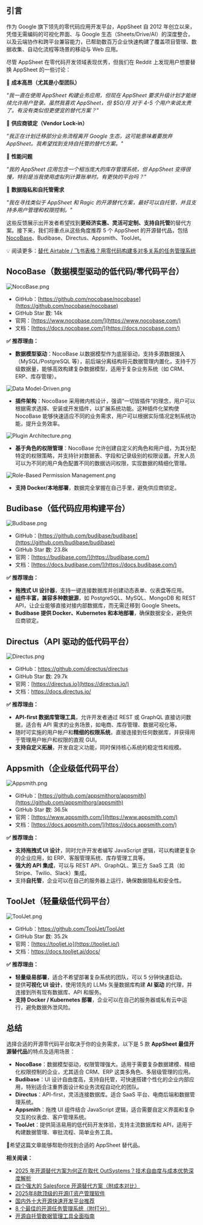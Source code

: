 ## **引言**

作为 Google 旗下领先的零代码应用开发平台，AppSheet 自 2012 年创立以来，凭借无需编码的可视化界面、与 Google 生态（Sheets/Drive/AI）的深度整合，以及云端协作和跨平台兼容能力，已帮助数百万企业快速构建了覆盖项目管理、数据收集、自动化流程等场景的移动与 Web 应用。

尽管 AppSheet 在零代码开发领域表现优秀，但我们在 Reddit 上发现用户想要替换 AppSheet 的一些讨论：

🔴 **成本高昂（尤其是小型团队）**

*"我一直在使用 AppSheet 构建业务应用，但现在 AppSheet 要求升级计划才能继续允许用户登录。虽然我喜欢 AppSheet，但 \$50/月 对于 4-5 个用户来说太贵了。有没有类似但更便宜的替代方案？"*

🔴 **供应商锁定（Vendor Lock-in）**

*"我正在计划迁移部分业务流程离开 Google 生态，这可能意味着要放弃 AppSheet。我希望找到支持自托管的替代方案。"*

🔴 **性能问题**

*"我的 AppSheet 应用包含一个相当庞大的库存管理系统，但 AppSheet 变得很慢，特别是当我使用虚拟列计算账单时。有更快的平台吗？"*

🔴 **数据隐私和自托管需求**

*"我在寻找类似于 AppSheet 和 Ragic 的开源替代方案，最好可以自托管，并且支持多用户管理和权限控制。"*

这些反馈展示出开发者希望找到**更经济实惠、灵活可定制、支持自托管**的替代方案。接下来，我们将重点从这些角度推荐 5 个 AppSheet 的开源替代品，包括 [NocoBase](https://www.nocobase.com/)、Budibase、Directus、Appsmith、ToolJet。

💡 阅读更多：[替代 Airtable / 飞书表格？用零代码构建多对多关系的任务管理系统](https://www.nocobase.com/cn/blog/appsheet-alternative)

## **NocoBase（数据模型驱动的低代码/零代码平台）**

![NocoBase.png](https://static-docs.nocobase.com/d29235958d60478d0a11680994012bcf.png)

* GitHub：[https://github.com/nocobase/nocobase](https://github.com/nocobase/nocobase)
* GitHub Star 数: 14k
* 官网：[https://www.nocobase.com/](https://www.nocobase.com/)
* 文档：[https://docs.nocobase.com/](https://docs.nocobase.com/)

**✅ 推荐理由：**

* **数据模型驱动**：NocoBase 以数据模型作为底层驱动，支持多源数据接入（MySQL/PostgreSQL 等），前后端分离结构将元数据管理内置化，支持千万级数据量，能够高效构建复杂数据模型，适用于复杂业务系统（如 CRM、ERP、库存管理）。

![Data Model-Driven.png](https://static-docs.nocobase.com/d1b65c737c9d53ee9098995ec3a6e7c8.png)

* **插件架构**：NocoBase 采用微内核设计，强调“一切皆插件”的理念，用户可以根据需求选择、安装或开发插件，以扩展系统功能。这种插件化架构使 NocoBase 能够快速适应不同的业务需求，用户可以根据实际情况定制系统功能，提升业务效率。

![Plugin Architecture.png](https://static-docs.nocobase.com/e075ac6537ccd382f0c7c52808dae6d7.png)

* **基于角色的权限管理**：NocoBase 允许创建自定义的角色和用户组，为其分配特定的权限策略，并支持针对数据表、字段和记录级别的权限设置。开发人员可以为不同的用户角色配置不同的数据访问权限，实现数据的精细化管理。

![Role-Based Permission Management.png](https://static-docs.nocobase.com/9398794bc38886f89644afaa87821a4e.png)

* **支持 Docker/本地部署**，数据完全掌握在自己手里，避免供应商锁定。

## **Budibase（低代码应用构建平台）**

![Budibase.png](https://static-docs.nocobase.com/f9097830816ca11278324cba88bcd33f.png)

* GitHub：[https://github.com/budibase/budibase](https://github.com/budibase/budibase)
* GitHub Star 数: 23.8k
* 官网：[https://budibase.com/](https://budibase.com/)
* 文档：[https://docs.budibase.com/](https://docs.budibase.com/)

**✅ 推荐理由：**

* **拖拽式 UI 设计器**，支持一键连接数据库并创建动态表单、仪表盘等应用。
* **组件丰富，兼容多种数据源**，如 PostgreSQL、MySQL、MongoDB 和 REST API，让企业能够直接对接内部数据库，而无需迁移到 Google Sheets。
* **Budibase 提供 Docker、Kubernetes 和本地部署**，确保数据安全，避免供应商锁定。

## **Directus（API 驱动的低代码平台）**

![Directus.png](https://static-docs.nocobase.com/95fc6c5df0eeaa37e35bf950f43135b9.png)

* GitHub：https://github.com/directus/directus
* GitHub Star 数: 29.7k
* 官网：[https://directus.io](https://directus.io/)
* 文档：https://docs.directus.io/

**✅ 推荐理由：**

* **API-first 数据库管理工具**，允许开发者通过 REST 或 GraphQL 直接访问数据，适合有 API 需求的业务场景，如电商、库存管理、数据可视化等。
* 随时可实施的用户帐户和**精细的权限系统**，直接连接到任何数据库，并获得用于管理用户帐户和权限的直观 GUI。
* **支持自定义拓展**，开发自定义功能，同时保持核心系统的稳定性和规模。

## **Appsmith（企业级低代码平台）**

![Appsmith.png](https://static-docs.nocobase.com/cbd7b31930d0d05796aebba63aa282c0.png)

* GitHub：[https://github.com/appsmithorg/appsmith](https://github.com/appsmithorg/appsmith)
* GitHub Star 数: 36.5k
* 官网：[https://www.appsmith.com/](https://www.appsmith.com/)
* 文档：[https://docs.appsmith.com/](https://docs.appsmith.com/)

**✅ 推荐理由：**

* **支持拖拽式 UI 设计**，同时允许开发者编写 JavaScript 逻辑，可以构建更复杂的企业应用，如 ERP、客服管理系统、库存管理工具等。
* **强大的 API 集成**，可以与 REST API、GraphQL、第三方 SaaS 工具（如 Stripe、Twilio、Slack）集成。
* 支持**自托管**，企业可以在自己的服务器上运行，确保数据隐私和安全性。

## **ToolJet（轻量级低代码平台）**

![ToolJet.png](https://static-docs.nocobase.com/ba007058300db25dc2a99722c8eb0bc9.png)

* GitHub：https://github.com/ToolJet/ToolJet
* GitHub Star 数: 35.2k
* 官网：[https://tooljet.io](https://tooljet.io/)
* 文档：https://docs.tooljet.ai/docs/

**✅ 推荐理由：**

* **轻量级易部署**，适合不希望部署复杂系统的团队，可以 5 分钟快速启动。
* 提供**可视化 UI 设计**，使用领先的 LLMs 矢量数据库构建 **AI 驱动** 的代理，并连接到所有现有数据库、API 和服务。
* **支持 Docker / Kubernetes 部署**，企业可以在自己的服务器或私有云中运行，避免数据外泄风险。

## 总结

选择合适的开源零代码平台取决于你的业务需求，以下是 5 款 **AppSheet 最佳开源替代品**的特点及适用场景：

* **NocoBase**：数据模型驱动，权限管理强大。适用于需要复杂数据建模、精细化权限控制的企业，尤其适合 CRM、ERP 这类多角色、多层级管理的应用。
* **Budibase**：UI 设计自由度高，支持自托管，可快速搭建个性化的企业内部应用，特别适合注重界面设计和业务流程自动化的团队。
* **Directus**：API-first，灵活连接数据库。适合 SaaS 平台、电商后端和数据管理系统。
* **Appsmith**：拖拽 UI 组件结合 JavaScript 逻辑，适合需要自定义界面和复杂交互的仪表盘、客户管理系统。
* **ToolJet**：提供简洁易用的低代码开发体验，支持主流数据库和 API，适用于构建数据管理、审批流程、简单业务工具。

🚀希望这篇文章能够帮助你找到合适的 AppSheet 替代品。

**相关阅读：**

* [2025 年开源替代方案为何正在取代 OutSystems？技术自由度与成本优势深度解析](https://www.nocobase.com/cn/blog/outsystems-open-source-alternatives)
* [四个强大的 Salesforce 开源替代方案（附成本对比）](https://www.nocobase.com/cn/blog/salesforce-open-source-crmalternative)
* [2025年8款顶级的开源IT资产管理软件](https://www.nocobase.com/cn/blog/it-asset-management-software)
* [国内外十大开源快速开发平台推荐](https://www.nocobase.com/cn/blog/rapid-development-platform)
* [8 个最佳的开源任务管理系统（附打分）](https://www.nocobase.com/cn/blog/top-8-open-source-projects-to-build-task-management-system)
* [开源自托管数据管理工具全面指南](https://www.nocobase.com/cn/blog/data-transformation-tools)
